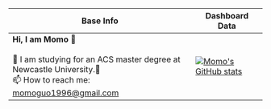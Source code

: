 |Base Info|Dashboard Data|
|----------------------------------------------------------------------|----------------------------------------------------------------------|
| __Hi, I am Momo 👋__<br/><br/>🔭 I am studying for an ACS master degree at Newcastle University.🌱 <br/>📫 How to reach me: momoguo1996@gmail.com<br/>|[![Momo's GitHub stats](https://github-readme-stats.vercel.app/api?momoguo1996=momoguo1996)](https://github.com/momoguo1996/github-readme-stats)

